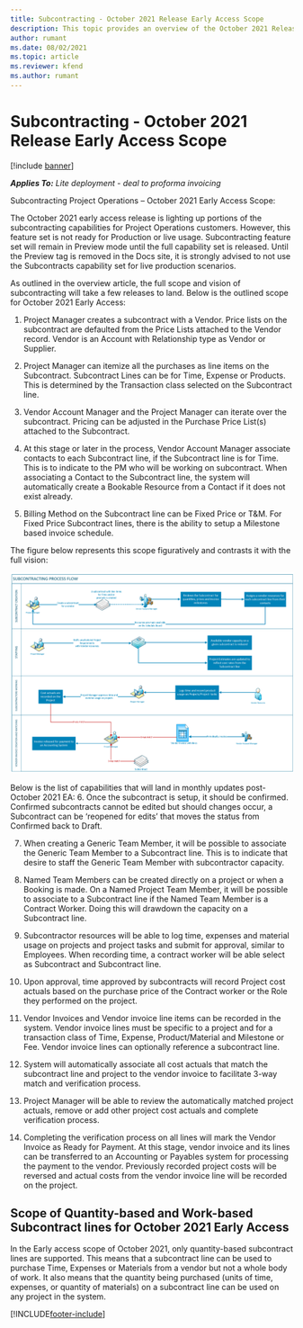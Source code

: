 ```yaml
---
title: Subcontracting - October 2021 Release Early Access Scope
description: This topic provides an overview of the October 2021 Release Early Access Scope for Sucbontracting capabilities in Project Operations.
author: rumant
ms.date: 08/02/2021
ms.topic: article
ms.reviewer: kfend 
ms.author: rumant
---
```


# Subcontracting - October 2021 Release Early Access Scope

[!include [banner](../../includes/dataverse-preview.md)]

_**Applies To:** Lite deployment - deal to proforma invoicing_


Subcontracting Project Operations – October 2021 Early Access Scope:

The October 2021 early access release is lighting up portions of the subcontracting capabilities for Project Operations customers. However, this feature set is not ready for Production or live usage. Subcontracting feature set will remain in Preview mode until the full capability set is released. Until the Preview tag is removed in the Docs site, it is strongly advised to not use the Subcontracts capability set for live production scenarios.

As outlined in the overview article, the full scope and vision of subcontracting will take a few releases to land. Below is the outlined scope for October 2021 Early Access:

1.	Project Manager creates a subcontract with a Vendor. Price lists on the subcontract are defaulted from the Price Lists attached to the Vendor record. Vendor is an Account with Relationship type as Vendor or Supplier.

2.	Project Manager can itemize all the purchases as line items on the Subcontract. Subcontract Lines can be for Time, Expense or Products. This is determined by the Transaction class selected on the Subcontract line.

3.	Vendor Account Manager and the Project Manager can iterate over the subcontract. Pricing can be adjusted in the Purchase Price List(s) attached to the Subcontract. 

4.	At this stage or later in the process, Vendor Account Manager associate contacts to each Subcontract line, if the Subcontract line is for Time. This is to indicate to the PM who will be working on subcontract. When associating a Contact to the Subcontract line, the system will automatically create a Bookable Resource from a Contact if it does not exist already. 

5.	Billing Method on the Subcontract line can be Fixed Price or T&M. For Fixed Price Subcontract lines, there is the ability to setup a Milestone based invoice schedule. 

The figure below represents this scope figuratively and contrasts it with the full vision:

![Subcontracting process flow](../media/SubcontractingProcessFlow.png)
  
Below is the list of capabilities that will land in monthly updates post-October 2021 EA:
6.	Once the subcontract is setup, it should be confirmed. Confirmed subcontracts cannot be edited but should changes occur, a Subcontract can be ‘reopened for edits’ that moves the status from Confirmed back to Draft. 

7.	When creating a Generic Team Member, it will be possible to associate the Generic Team Member to a Subcontract line. This is to indicate that desire to staff the Generic Team Member with subcontractor capacity.

8.	Named Team Members can be created directly on a project or when a Booking is made. On a Named Project Team Member, it will be possible to associate to a Subcontract line if the Named Team Member is a Contract Worker. Doing this will drawdown the capacity on a Subcontract line. 

9.	Subcontractor resources will be able to log time, expenses and material usage on projects and project tasks and submit for approval, similar to Employees. When recording time, a contract worker will be able select as Subcontract and Subcontract line. 

10.	Upon approval, time approved by subcontracts will record Project cost actuals based on the purchase price of the Contract worker or the Role they performed on the project.

11.	Vendor Invoices and Vendor invoice line items can be recorded in the system. Vendor invoice lines must be specific to a project and for a transaction class of Time, Expense, Product/Material and Milestone or Fee. Vendor invoice lines can optionally reference a subcontract line. 

12.	System will automatically associate all cost actuals that match the subcontract line and project to the vendor invoice to facilitate 3-way match and verification process. 

13.	Project Manager will be able to review the automatically matched project actuals, remove or add other project cost actuals and complete verification process. 

14.	Completing the verification process on all lines will mark the Vendor Invoice as Ready for Payment. At this stage, vendor invoice and its lines can be transferred to an Accounting or Payables system for processing the payment to the vendor. Previously recorded project costs will be reversed and actual costs from the vendor invoice line will be recorded on the project. 

## Scope of Quantity-based and Work-based Subcontract lines for October 2021 Early Access
In the Early access scope of October 2021, only quantity-based subcontract lines are supported. This means that a subcontract line can be used to purchase Time, Expenses or Materials from a vendor but not a whole body of work. It also means that the quantity being purchased (units of time, expenses, or quantity of materials) on a subcontract line can be used on any project in the system. 


[!INCLUDE[footer-include](../../includes/footer-banner.md)]
